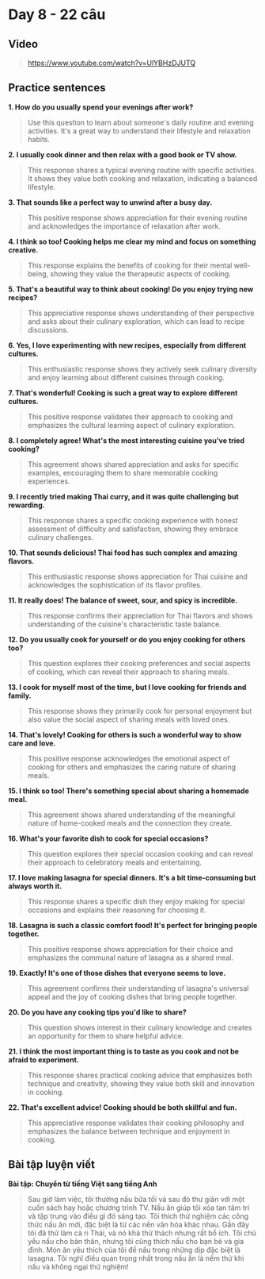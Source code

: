 # Day 8 - 22 câu

## Video
> https://www.youtube.com/watch?v=UlYBHzDJUTQ

## Practice sentences

**1. How do you usually spend your evenings after work?**
> Use this question to learn about someone's daily routine and evening activities. It's a great way to understand their lifestyle and relaxation habits.

**2. I usually cook dinner and then relax with a good book or TV show.**
> This response shares a typical evening routine with specific activities. It shows they value both cooking and relaxation, indicating a balanced lifestyle.

**3. That sounds like a perfect way to unwind after a busy day.**
> This positive response shows appreciation for their evening routine and acknowledges the importance of relaxation after work.

**4. I think so too! Cooking helps me clear my mind and focus on something creative.**
> This response explains the benefits of cooking for their mental well-being, showing they value the therapeutic aspects of cooking.

**5. That's a beautiful way to think about cooking! Do you enjoy trying new recipes?**
> This appreciative response shows understanding of their perspective and asks about their culinary exploration, which can lead to recipe discussions.

**6. Yes, I love experimenting with new recipes, especially from different cultures.**
> This enthusiastic response shows they actively seek culinary diversity and enjoy learning about different cuisines through cooking.

**7. That's wonderful! Cooking is such a great way to explore different cultures.**
> This positive response validates their approach to cooking and emphasizes the cultural learning aspect of culinary exploration.

**8. I completely agree! What's the most interesting cuisine you've tried cooking?**
> This agreement shows shared appreciation and asks for specific examples, encouraging them to share memorable cooking experiences.

**9. I recently tried making Thai curry, and it was quite challenging but rewarding.**
> This response shares a specific cooking experience with honest assessment of difficulty and satisfaction, showing they embrace culinary challenges.

**10. That sounds delicious! Thai food has such complex and amazing flavors.**
> This enthusiastic response shows appreciation for Thai cuisine and acknowledges the sophistication of its flavor profiles.

**11. It really does! The balance of sweet, sour, and spicy is incredible.**
> This response confirms their appreciation for Thai flavors and shows understanding of the cuisine's characteristic taste balance.

**12. Do you usually cook for yourself or do you enjoy cooking for others too?**
> This question explores their cooking preferences and social aspects of cooking, which can reveal their approach to sharing meals.

**13. I cook for myself most of the time, but I love cooking for friends and family.**
> This response shows they primarily cook for personal enjoyment but also value the social aspect of sharing meals with loved ones.

**14. That's lovely! Cooking for others is such a wonderful way to show care and love.**
> This positive response acknowledges the emotional aspect of cooking for others and emphasizes the caring nature of sharing meals.

**15. I think so too! There's something special about sharing a homemade meal.**
> This agreement shows shared understanding of the meaningful nature of home-cooked meals and the connection they create.

**16. What's your favorite dish to cook for special occasions?**
> This question explores their special occasion cooking and can reveal their approach to celebratory meals and entertaining.

**17. I love making lasagna for special dinners. It's a bit time-consuming but always worth it.**
> This response shares a specific dish they enjoy making for special occasions and explains their reasoning for choosing it.

**18. Lasagna is such a classic comfort food! It's perfect for bringing people together.**
> This positive response shows appreciation for their choice and emphasizes the communal nature of lasagna as a shared meal.

**19. Exactly! It's one of those dishes that everyone seems to love.**
> This agreement confirms their understanding of lasagna's universal appeal and the joy of cooking dishes that bring people together.

**20. Do you have any cooking tips you'd like to share?**
> This question shows interest in their culinary knowledge and creates an opportunity for them to share helpful advice.

**21. I think the most important thing is to taste as you cook and not be afraid to experiment.**
> This response shares practical cooking advice that emphasizes both technique and creativity, showing they value both skill and innovation in cooking.

**22. That's excellent advice! Cooking should be both skillful and fun.**
> This appreciative response validates their cooking philosophy and emphasizes the balance between technique and enjoyment in cooking.

## Bài tập luyện viết

**Bài tập: Chuyển từ tiếng Việt sang tiếng Anh**

> Sau giờ làm việc, tôi thường nấu bữa tối và sau đó thư giãn với một cuốn sách hay hoặc chương trình TV. Nấu ăn giúp tôi xóa tan tâm trí và tập trung vào điều gì đó sáng tạo. Tôi thích thử nghiệm các công thức nấu ăn mới, đặc biệt là từ các nền văn hóa khác nhau. Gần đây tôi đã thử làm cà ri Thái, và nó khá thử thách nhưng rất bổ ích. Tôi chủ yếu nấu cho bản thân, nhưng tôi cũng thích nấu cho bạn bè và gia đình. Món ăn yêu thích của tôi để nấu trong những dịp đặc biệt là lasagna. Tôi nghĩ điều quan trọng nhất trong nấu ăn là nếm thử khi nấu và không ngại thử nghiệm!